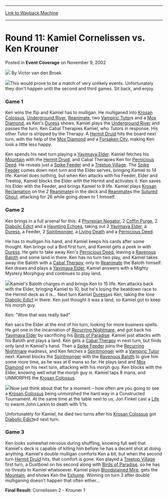 
---
[Link to Wayback Machine](https://web.archive.org/web/20160331130204/http://magic.wizards.com/en/articles/archive/event-coverage/round-11-kamiel-cornelissen-vs-ken-krouner-2002-11-09)

[_metadata_:author]:- "Victor van den Broek"
[_metadata_:description]:- "This would prove to be a match of very unlikely events. Unfortunately they don't happen until the second and third games. Sit back, and enjoy."
[_metadata_:generator]:- "Drupal 7 (http://drupal.org)"
[_metadata_:node]:- "798006"
[_metadata_:publish_date]:- "2002-11-09"
[_metadata_:source]:- "div-main-content"
[_metadata_:title]:- "Round 11: Kamiel Cornelissen vs. Ken Krouner"
[_metadata_:wayback_capture_timestamp]:- "2016-03-31 13:02:04"
[_metadata_:wayback_raw_url]:- "https://web.archive.org/web/20160331130204id_/http://magic.wizards.com/en/articles/archive/event-coverage/round-11-kamiel-cornelissen-vs-ken-krouner-2002-11-09"
[_metadata_:wayback_url]:- "http://magic.wizards.com/en/articles/archive/event-coverage/round-11-kamiel-cornelissen-vs-ken-krouner-2002-11-09"
---


Round 11: Kamiel Cornelissen vs. Ken Krouner
============================================



 Posted in **Event Coverage**
 on November 9, 2002 






![](https://media.magic.wizards.com/styles/auth_small/public/generic-avatar-150_626.png)
By Victor van den Broek











![](https://media.magic.wizards.com/image_legacy_migration/sideboard/images/pthou02/a471.jpg)This would prove to be a match of very unlikely events. Unfortunately they don't happen until the second and third games. Sit back, and enjoy.

### Game 1

Ken wins the flip and Kamiel has to mulligan. He mulliganed into [Krosan Colossus](http://gatherer.wizards.com/Pages/Card/Details.aspx?name=Krosan+Colossus), [Underground River](http://gatherer.wizards.com/Pages/Card/Details.aspx?name=Underground+River), [Reanimate](http://gatherer.wizards.com/Pages/Card/Details.aspx?name=Reanimate), two [Vampiric Tutor](http://gatherer.wizards.com/Pages/Card/Details.aspx?name=Vampiric+Tutor)s and a [Mox Diamond](http://gatherer.wizards.com/Pages/Card/Details.aspx?name=Mox+Diamond), as Ken's [Duress](http://gatherer.wizards.com/Pages/Card/Details.aspx?name=Duress) shows. Kamiel plays the [Underground River](http://gatherer.wizards.com/Pages/Card/Details.aspx?name=Underground+River) and passes the turn. Ken Cabal Therapies Kamiel, who Tutors in response. His other Tutor is stripped by the Therapy. A [Hermit Druid](http://gatherer.wizards.com/Pages/Card/Details.aspx?name=Hermit+Druid) hits the board next turn, with the help of the [Mox Diamond](http://gatherer.wizards.com/Pages/Card/Details.aspx?name=Mox+Diamond) and a [Forsaken City](http://gatherer.wizards.com/Pages/Card/Details.aspx?name=Forsaken+City), making Ken look a little less happy.

Ken spends his next turn playing a [Yavimaya Elder](http://gatherer.wizards.com/Pages/Card/Details.aspx?name=Yavimaya+Elder). Kamiel fetches his [Mountain](http://gatherer.wizards.com/Pages/Card/Details.aspx?name=Mountain) with the [Hermit Druid](http://gatherer.wizards.com/Pages/Card/Details.aspx?name=Hermit+Druid), and Cabal Therapies Ken for [Pernicious Deed](http://gatherer.wizards.com/Pages/Card/Details.aspx?name=Pernicious+Deed). He reveals just a [Spike Feeder](http://gatherer.wizards.com/Pages/Card/Details.aspx?name=Spike+Feeder) and a [Treetop Village](http://gatherer.wizards.com/Pages/Card/Details.aspx?name=Treetop+Village). The [Spike Feeder](http://gatherer.wizards.com/Pages/Card/Details.aspx?name=Spike+Feeder) comes down next turn and the Elder serves, bringing Kamiel to 14 life. Kamiel does nothing, but when Ken attacks with his Feeder, Elder and Treetop, Kamiel blocks the Elder with the Hermit and activates it. Ken saves his Elder with the Feeder, and brings Kamiel to 9 life. Kamiel plays [Krosan Reclamation](http://gatherer.wizards.com/Pages/Card/Details.aspx?name=Krosan+Reclamation) on the 2 [Reanimate](http://gatherer.wizards.com/Pages/Card/Details.aspx?name=Reanimate)s in the deck and [Reanimate](http://gatherer.wizards.com/Pages/Card/Details.aspx?name=Reanimate)s the [Sutured Ghoul](http://gatherer.wizards.com/Pages/Card/Details.aspx?name=Sutured+Ghoul), attacking for 26 while going down to 1 himself.

### Game 2

Ken brings in a full arsenal for this: 4 [Phyrexian Negator](http://gatherer.wizards.com/Pages/Card/Details.aspx?name=Phyrexian+Negator), 2 [Coffin Purge](http://gatherer.wizards.com/Pages/Card/Details.aspx?name=Coffin+Purge), 2 [Diabolic Edict](http://gatherer.wizards.com/Pages/Card/Details.aspx?name=Diabolic+Edict) and a [Haunting Echoes](http://gatherer.wizards.com/Pages/Card/Details.aspx?name=Haunting+Echoes), taking out 2 [Yavimaya Elder](http://gatherer.wizards.com/Pages/Card/Details.aspx?name=Yavimaya+Elder), a [Duress](http://gatherer.wizards.com/Pages/Card/Details.aspx?name=Duress), a Feeder, 2 [Spiritmonger](http://gatherer.wizards.com/Pages/Card/Details.aspx?name=Spiritmonger), a [Living Death](http://gatherer.wizards.com/Pages/Card/Details.aspx?name=Living+Death) and a [Pernicious Deed](http://gatherer.wizards.com/Pages/Card/Details.aspx?name=Pernicious+Deed).

He has to mulligan his hand, and Kamiel keeps his cards after some thought. Ken brings out a Bird first turn, and Kamiel gets a peek in with [Duress](http://gatherer.wizards.com/Pages/Card/Details.aspx?name=Duress). He gets to take away Ken's [Pernicious Deed](http://gatherer.wizards.com/Pages/Card/Details.aspx?name=Pernicious+Deed), leaving a [Ravenous Baloth](http://gatherer.wizards.com/Pages/Card/Details.aspx?name=Ravenous+Baloth) and some land in there. Ken has no turn two play, and Kamiel takes away the Baloth with a [Cabal Therapy](http://gatherer.wizards.com/Pages/Card/Details.aspx?name=Cabal+Therapy), only to [Reanimate](http://gatherer.wizards.com/Pages/Card/Details.aspx?name=Reanimate) the Baloth himself. Ken draws and plays a [Yavimaya Elder](http://gatherer.wizards.com/Pages/Card/Details.aspx?name=Yavimaya+Elder), Kamiel answers with a Mighty Mystery Morphguy and continues to play land.

![](https://media.magic.wizards.com/image_legacy_migration/sideboard/images/pthou02/a468.jpg)Kamiel's Baloth charges in and brings Ken to 15 life. Ken attacks back with the Elder, bringing Kamiel to 10, but he's losing the beatdown race to the Hermit deck as it is... Next turn Kamiel [Duress](http://gatherer.wizards.com/Pages/Card/Details.aspx?name=Duress)es Ken, taking the lone [Diabolic Edict](http://gatherer.wizards.com/Pages/Card/Details.aspx?name=Diabolic+Edict) in there. Ken just thought it was a land, so Kamiel got to keep his morph guy. 

Ken: "Wow that was really bad"

Ken sacs the Elder at the end of his turn, looking for more business spells. He got one in the incarnation of [Recurring Nightmare](http://gatherer.wizards.com/Pages/Card/Details.aspx?name=Recurring+Nightmare), and got back his [Yavimaya Elder](http://gatherer.wizards.com/Pages/Card/Details.aspx?name=Yavimaya+Elder) by sacrificing his [Birds of Paradise](http://gatherer.wizards.com/Pages/Card/Details.aspx?name=Birds+of+Paradise). Kamiel just attacks with his Baloth and plays a land. Ken gets a [Cabal Therapy](http://gatherer.wizards.com/Pages/Card/Details.aspx?name=Cabal+Therapy) in next turn, but finds only land in Kamiel's hand. Then a [Spike Feeder](http://gatherer.wizards.com/Pages/Card/Details.aspx?name=Spike+Feeder) joins the [Recurring Nightmare](http://gatherer.wizards.com/Pages/Card/Details.aspx?name=Recurring+Nightmare) madness, and Ken fetches a [Spiritmonger](http://gatherer.wizards.com/Pages/Card/Details.aspx?name=Spiritmonger) with a [Vampiric Tutor](http://gatherer.wizards.com/Pages/Card/Details.aspx?name=Vampiric+Tutor) next. Kamiel blocks the [Spiritmonger](http://gatherer.wizards.com/Pages/Card/Details.aspx?name=Spiritmonger) with the [Ravenous Baloth](http://gatherer.wizards.com/Pages/Card/Details.aspx?name=Ravenous+Baloth) to give him some more time, as he was at 6 mana so far. He plays land and [Mox Diamond](http://gatherer.wizards.com/Pages/Card/Details.aspx?name=Mox+Diamond) on his next turn, attacking with his morph guy. Ken blocks with the Elder, knowing well what the morph guy is. Kamiel taps 8 mana, and UNMORPHS the [Krosan Colossus](http://gatherer.wizards.com/Pages/Card/Details.aspx?name=Krosan+Colossus).

![](https://media.magic.wizards.com/image_legacy_migration/sideboard/images/pthou02/a470.jpg)Now just think about that for a moment – how often are you going to see a [Krosan Colossus](http://gatherer.wizards.com/Pages/Card/Details.aspx?name=Krosan+Colossus) being unmorphed the hard way in a Constructed Tournament. At the same time at the table next to us, Jon Finkel cast a [Life](http://gatherer.wizards.com/Pages/Card/Details.aspx?name=Life) to swarm John Larkin to death with 1/1s.

Unfortunately for Kamiel, he died two turns after his [Krosan Colossus](http://gatherer.wizards.com/Pages/Card/Details.aspx?name=Krosan+Colossus) got [Diabolic Edict](http://gatherer.wizards.com/Pages/Card/Details.aspx?name=Diabolic+Edict)ed next turn.

### Game 3

Ken looks somewhat nervous during shuffling, knowing full well that Kamiel's deck is capable of killing him before he has a decent shot at doing anything. Kamiel's double mulligan comforts Ken a bit, but when the second turn [Hermit Druid](http://gatherer.wizards.com/Pages/Card/Details.aspx?name=Hermit+Druid) hits, that comfort is gone. Ken played a [Treetop Village](http://gatherer.wizards.com/Pages/Card/Details.aspx?name=Treetop+Village) first turn, a Dustbowl on his second along with [Birds of Paradise](http://gatherer.wizards.com/Pages/Card/Details.aspx?name=Birds+of+Paradise), so he has no threats to Kamiel whatsoever. Kamiel plays [Bloodstained Mire](http://gatherer.wizards.com/Pages/Card/Details.aspx?name=Bloodstained+Mire), gets the [Mountain](http://gatherer.wizards.com/Pages/Card/Details.aspx?name=Mountain), and shows Ken the [Exhume](http://gatherer.wizards.com/Pages/Card/Details.aspx?name=Exhume). Winning on turn 3 after double mulliganing doesn't happen that often either...

**Final Result:** Cornelissen 2 - Krouner 1







